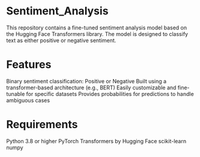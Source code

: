 # Sentiment_Analysis

This repository contains a fine-tuned sentiment analysis model based on the Hugging Face Transformers library. The model is designed to classify text as either positive or negative sentiment.

# Features
Binary sentiment classification: Positive or Negative
Built using a transformer-based architecture (e.g., BERT)
Easily customizable and fine-tunable for specific datasets
Provides probabilities for predictions to handle ambiguous cases

# Requirements
Python 3.8 or higher
PyTorch
Transformers by Hugging Face
scikit-learn
numpy
